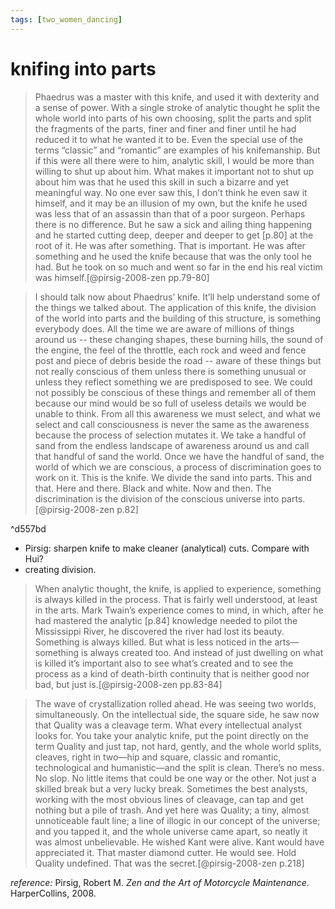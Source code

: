 ```yaml
---
tags: [two_women_dancing] 
---
```



# knifing into parts

> Phaedrus was a master with this knife, and used it with dexterity and a sense of power. With a single stroke of analytic thought he split the whole world into parts of his own choosing, split the parts and split the fragments of the parts, finer and finer and finer until he had reduced it to what he wanted it to be. Even the special use of the terms “classic” and “romantic” are examples of his knifemanship.
> But if this were all there were to him, analytic skill, I would be more than willing to shut up about him. What makes it important not to shut up about him was that he used this skill in such a bizarre and yet meaningful way. No one ever saw this, I don’t think he even saw it himself, and it may be an illusion of my own, but the knife he used was less that of an assassin than that of a poor surgeon. Perhaps there is no difference. But he saw a sick and ailing thing happening and he started cutting deep, deeper and deeper to get [p.80] at the root of it. He was after something. That is important. He was after something and he used the knife because that was the only tool he had. But he took on so much and went so far in the end his real victim was himself.[@pirsig-2008-zen pp.79-80]

> I should talk now about Phaedrus’ knife. It’ll help understand some of the things we talked about.
> The application of this knife, the division of the world into parts and the building of this structure, is something everybody does. All the time we are aware of millions of things around us -- these changing shapes, these burning hills, the sound of the engine, the feel of the throttle, each rock and weed and fence post and piece of debris beside the road -- aware of these things but not really conscious of them unless there is something unusual or unless they reflect something we are predisposed to see. We could not possibly be conscious of these things and remember all of them because our mind would be so full of useless details we would be unable to think. From all this awareness we must select, and what we select and call consciousness is never the same as the awareness because the process of selection mutates it. We take a handful of sand from the endless landscape of awareness around us and call that handful of sand the world.
> Once we have the handful of sand, the world of which we are conscious, a process of discrimination goes to work on it. This is the knife. We divide the sand into parts. This and that. Here and there. Black and white. Now and then. The discrimination is the division of the conscious universe into parts.[@pirsig-2008-zen p.82]

^d557bd

- Pirsig: sharpen knife to make cleaner (analytical) cuts. Compare with Hui?
- creating division. 

> When analytic thought, the knife, is applied to experience, something is always killed in the process. That is fairly well understood, at least in the arts. Mark Twain’s experience comes to mind, in which, after he had mastered the analytic [p.84] knowledge needed to pilot the Mississippi River, he discovered the river had lost its beauty. Something is always killed. But what is less noticed in the arts—something is always created too. And instead of just dwelling on what is killed it’s important also to see what’s created and to see the process as a kind of death-birth continuity that is neither good nor bad, but just is.[@pirsig-2008-zen pp.83-84]

> The wave of crystallization rolled ahead. He was seeing two worlds, simultaneously. On the intellectual side, the square side, he saw now that Quality was a cleavage term. What every intellectual analyst looks for. You take your analytic knife, put the point directly on the term Quality and just tap, not hard, gently, and the whole world splits, cleaves, right in two—hip and square, classic and romantic, technological and humanistic—and the split is clean. There’s no mess. No slop. No little items that could be one way or the other. Not just a skilled break but a very lucky break. Sometimes the best analysts, working with the most obvious lines of cleavage, can tap and get nothing but a pile of trash. And yet here was Quality; a tiny, almost unnoticeable fault line; a line of illogic in our concept of the universe; and you tapped it, and the whole universe came apart, so neatly it was almost unbelievable. He wished Kant were alive. Kant would have appreciated it. That master diamond cutter. He would see. Hold Quality undefined. That was the secret.[@pirsig-2008-zen p.218]

_reference:_ Pirsig, Robert M. _Zen and the Art of Motorcycle Maintenance_. HarperCollins, 2008.